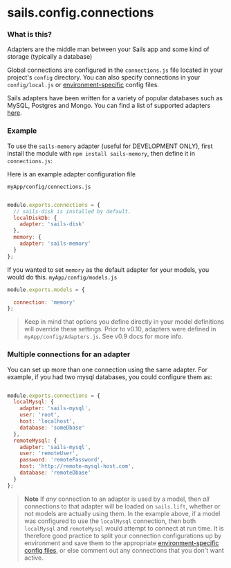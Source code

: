 # sails.config.connections

### What is this?
Adapters are the middle man between your Sails app and some kind of storage (typically a database)

Global connections are configured in the `connections.js` file located in your project's `config` directory.  You can also specify connections in your `config/local.js` or [environment-specific](http://sailsjs.org/#!/documentation/concepts/Configuration?q=environment-specific-files-configenv) config files.

Sails adapters have been written for a variety of popular databases such as MySQL, Postgres and Mongo.  You can find a list of supported adapters [here](https://github.com/balderdashy/sails-wiki/blob/0.9/Database-Support.md).


### Example

To use the `sails-memory` adapter (useful for DEVELOPMENT ONLY), first install the module with `npm install sails-memory`, then define it in `connections.js`:

Here is an example adapter configuration file

`myApp/config/connections.js`

```javascript

module.exports.connections = {
  // sails-disk is installed by default.
  localDiskDb: {
    adapter: 'sails-disk'
  },
  memory: {
    adapter: 'sails-memory'
  }
};

```

If you wanted to set `memory` as the default adapter for your models, you would do this.
`myApp/config/models.js`

```javascript
module.exports.models = {

  connection: 'memory'
};

```


> Keep in mind that options you define directly in your model definitions will override these settings.
> Prior to v0.10, adapters were defined in `myApp/config/Adapters.js`.  See v0.9 docs for more info.


### Multiple connections for an adapter

You can set up more than one connection using the same adapter.  For example, if you
had two mysql databases, you could configure them as:

```javascript

module.exports.connections = {
  localMysql: {
    adapter: 'sails-mysql',
    user: 'root',
    host: 'localhost',
    database: 'someDbase'
  },
  remoteMysql: {
    adapter: 'sails-mysql',
    user: 'remoteUser',
    password: 'remotePassword',
    host: 'http://remote-mysql-host.com',
    database: 'remoteDbase'
  }
};

```

> **Note** If *any* connection to an adapter is used by a model, then *all* connections to that adapter will be loaded on `sails.lift`, whether or not models are actually using them.  In the example above, if a model was configured to use the `localMysql` connection, then both `localMysql` and `remoteMysql` would attempt to connect at run time.  It is therefore good practice to split your connection configurations up by environment and save them to the appropriate [environment-specific config files](http://sailsjs.org/#!/documentation/concepts/Configuration?q=environment-specific-files-configenv), or else comment out any connections that you don't want active.


<docmeta name="uniqueID" value="Connections100765">
<docmeta name="displayName" value="sails.config.connections">

